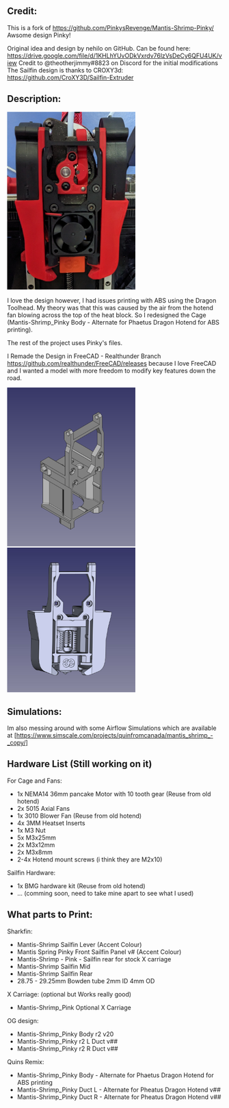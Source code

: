 ## Credit:

This is a fork of https://github.com/PinkysRevenge/Mantis-Shrimp-Pinky/ Awsome design Pinky!

Original idea and design by nehilo on GitHub. Can be found here: https://drive.google.com/file/d/1KHLhYUvODkVxrdv76lzVsDeCy6QFU4UK/view
Credit to @theotherjimmy#8823 on Discord for the initial modifications
The Sailfin design is thanks to CROXY3d: https://github.com/CroXY3D/Sailfin-Extruder


## Description:

<img src="/Images/Toolhead.jpg" width=300>


I love the design however, I had issues printing with ABS using the Dragon Toolhead.
My theory was that this was caused by the air from the hotend fan blowing across the top of the heat block.
So I redesigned the Cage (Mantis-Shrimp_Pinky Body - Alternate for Phaetus Dragon Hotend for ABS printing).

The rest of the project uses Pinky's files.

I Remade the Design in FreeCAD - Realthunder Branch  https://github.com/realthunder/FreeCAD/releases because I love FreeCAD and I wanted a model with more freedom to modify key features down the road.

<img src="/Images/Mantis-Shrimp_Pinky Body - Alternate for Phaetus Dragon Hotend for ABS printing.PNG" width=300>
<img src="/Images/ABS_version_Frame-step_file.JPG" width=300>


## Simulations:

Im also messing around with some Airflow Simulations which are available at [https://www.simscale.com/projects/quinfromcanada/mantis_shrimp_-_copy/]

## Hardware List (Still working on it)

For Cage and Fans:
- 1x NEMA14 36mm pancake Motor with 10 tooth gear (Reuse from old hotend)
- 2x 5015 Axial Fans 
- 1x 3010 Blower Fan (Reuse from old hotend)
- 4x 3MM Heatset Inserts
- 1x M3 Nut
- 5x M3x25mm
- 2x M3x12mm
- 2x M3x8mm
- 2-4x Hotend mount screws (i think they are M2x10)

Sailfin Hardware: 
- 1x BMG hardware kit (Reuse from old hotend)
- ... (comming soon, need to take mine apart to see what I used)

## What parts to Print:

Sharkfin:
- Mantis-Shrimp Sailfin Lever   (Accent Colour)
- Mantis Spring Pinky Front Sailfin Panel v#     (Accent Colour)
- Mantis-Shrimp - Pink - Sailfin rear for stock X carriage
- Mantis-Shrimp Sailfin Mid
- Mantis-Shrimp Sailfin Rear
- 28.75 - 29.25mm Bowden tube 2mm ID 4mm OD

X Carriage: (optional but Works really good)
- Mantis-Shrimp_Pink Optional X Carriage

OG design:
- Mantis-Shrimp_Pinky Body r2 v20
- Mantis-Shrimp_Pinky r2 L Duct v##
- Mantis-Shrimp_Pinky r2 R Duct v##

Quins Remix:
- Mantis-Shrimp_Pinky Body - Alternate for Phaetus Dragon Hotend for ABS printing
- Mantis-Shrimp_Pinky Duct L - Alternate for Pheatus Dragon Hotend v##
- Mantis-Shrimp_Pinky Duct R - Alternate for Pheatus Dragon Hotend v##
